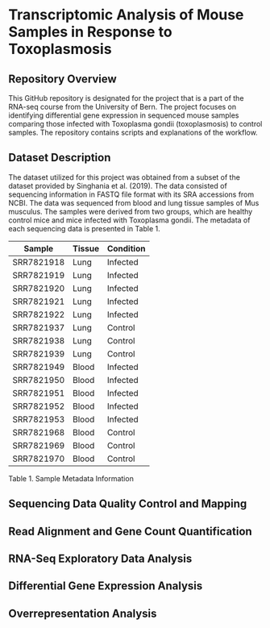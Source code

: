 # Transcriptomic Analysis of Mouse Samples in Response to Toxoplasmosis

## Repository Overview
This GitHub repository is designated for the project that is a part of the RNA-seq course from the University of Bern. The project focuses on identifying differential gene expression in sequenced mouse samples comparing those infected with Toxoplasma gondii (toxoplasmosis) to control samples. The repository contains scripts and explanations of the workflow. 

## Dataset Description
The dataset utilized for this project was obtained from a subset of the dataset provided by Singhania et al. (2019). The data consisted of sequencing information in FASTQ file format with its SRA accessions from NCBI. The data was sequenced from blood and lung tissue samples of Mus musculus. The samples were derived from two groups, which are healthy control mice and mice infected with Toxoplasma gondii. The metadata of each sequencing data is presented in Table 1. 

| Sample    | Tissue  | Condition |
|-----------|---------|-----------|
| SRR7821918 | Lung    | Infected  |
| SRR7821919 | Lung    | Infected  |
| SRR7821920 | Lung    | Infected  |
| SRR7821921 | Lung    | Infected  |
| SRR7821922 | Lung    | Infected  |
| SRR7821937 | Lung    | Control   |
| SRR7821938 | Lung    | Control   |
| SRR7821939 | Lung    | Control   |
| SRR7821949 | Blood   | Infected  |
| SRR7821950 | Blood   | Infected  |
| SRR7821951 | Blood   | Infected  |
| SRR7821952 | Blood   | Infected  |
| SRR7821953 | Blood   | Infected  |
| SRR7821968 | Blood   | Control   |
| SRR7821969 | Blood   | Control   |
| SRR7821970 | Blood   | Control   |
Table 1. Sample Metadata Information

## Sequencing Data Quality Control and Mapping 


## Read Alignment and Gene Count Quantification

## RNA-Seq Exploratory Data Analysis

## Differential Gene Expression Analysis

## Overrepresentation Analysis

